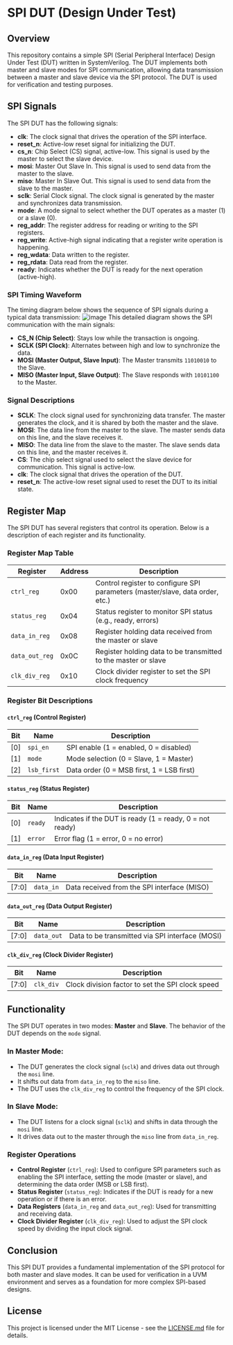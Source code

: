 # SPI DUT (Design Under Test)

## Overview

This repository contains a simple SPI (Serial Peripheral Interface) Design Under Test (DUT) written in SystemVerilog. The DUT implements both master and slave modes for SPI communication, allowing data transmission between a master and slave device via the SPI protocol. The DUT is used for verification and testing purposes.

## SPI Signals

The SPI DUT has the following signals:

- **clk**: The clock signal that drives the operation of the SPI interface.
- **reset_n**: Active-low reset signal for initializing the DUT.
- **cs_n**: Chip Select (CS) signal, active-low. This signal is used by the master to select the slave device.
- **mosi**: Master Out Slave In. This signal is used to send data from the master to the slave.
- **miso**: Master In Slave Out. This signal is used to send data from the slave to the master.
- **sclk**: Serial Clock signal. The clock signal is generated by the master and synchronizes data transmission.
- **mode**: A mode signal to select whether the DUT operates as a master (1) or a slave (0).
- **reg_addr**: The register address for reading or writing to the SPI registers.
- **reg_write**: Active-high signal indicating that a register write operation is happening.
- **reg_wdata**: Data written to the register.
- **reg_rdata**: Data read from the register.
- **ready**: Indicates whether the DUT is ready for the next operation (active-high).

### SPI Timing Waveform

The timing diagram below shows the sequence of SPI signals during a typical data transmission:
![image](https://github.com/user-attachments/assets/b52096ad-2bc0-4b22-bb47-b681b16a3963)
This detailed diagram shows the SPI communication with the main signals:

- **CS_N (Chip Select)**: Stays low while the transaction is ongoing.
- **SCLK (SPI Clock)**: Alternates between high and low to synchronize the data.
- **MOSI (Master Output, Slave Input)**: The Master transmits `11010010` to the Slave.
- **MISO (Master Input, Slave Output)**: The Slave responds with `10101100` to the Master.


### Signal Descriptions

- **SCLK**: The clock signal used for synchronizing data transfer. The master generates the clock, and it is shared by both the master and the slave.
- **MOSI**: The data line from the master to the slave. The master sends data on this line, and the slave receives it.
- **MISO**: The data line from the slave to the master. The slave sends data on this line, and the master receives it.
- **CS**: The chip select signal used to select the slave device for communication. This signal is active-low.
- **clk**: The clock signal that drives the operation of the DUT.
- **reset_n**: The active-low reset signal used to reset the DUT to its initial state.

## Register Map

The SPI DUT has several registers that control its operation. Below is a description of each register and its functionality.

### Register Map Table

| Register      | Address | Description                                            |
|---------------|---------|--------------------------------------------------------|
| `ctrl_reg`    | 0x00    | Control register to configure SPI parameters (master/slave, data order, etc.) |
| `status_reg`  | 0x04    | Status register to monitor SPI status (e.g., ready, errors) |
| `data_in_reg` | 0x08    | Register holding data received from the master or slave |
| `data_out_reg`| 0x0C    | Register holding data to be transmitted to the master or slave |
| `clk_div_reg` | 0x10    | Clock divider register to set the SPI clock frequency |

### Register Bit Descriptions

#### `ctrl_reg` (Control Register)

| Bit | Name       | Description                                          |
|-----|------------|------------------------------------------------------|
| [0] | `spi_en`   | SPI enable (1 = enabled, 0 = disabled)               |
| [1] | `mode`     | Mode selection (0 = Slave, 1 = Master)              |
| [2] | `lsb_first`| Data order (0 = MSB first, 1 = LSB first)           |

#### `status_reg` (Status Register)

| Bit | Name       | Description                                          |
|-----|------------|------------------------------------------------------|
| [0] | `ready`    | Indicates if the DUT is ready (1 = ready, 0 = not ready) |
| [1] | `error`    | Error flag (1 = error, 0 = no error)                 |

#### `data_in_reg` (Data Input Register)

| Bit  | Name      | Description                                          |
|------|-----------|------------------------------------------------------|
| [7:0] | `data_in` | Data received from the SPI interface (MISO)          |

#### `data_out_reg` (Data Output Register)

| Bit  | Name      | Description                                          |
|------|-----------|------------------------------------------------------|
| [7:0] | `data_out` | Data to be transmitted via SPI interface (MOSI)      |

#### `clk_div_reg` (Clock Divider Register)

| Bit  | Name      | Description                                          |
|------|-----------|------------------------------------------------------|
| [7:0] | `clk_div` | Clock division factor to set the SPI clock speed     |

## Functionality

The SPI DUT operates in two modes: **Master** and **Slave**. The behavior of the DUT depends on the `mode` signal.

### In Master Mode:
- The DUT generates the clock signal (`sclk`) and drives data out through the `mosi` line.
- It shifts out data from `data_in_reg` to the `miso` line.
- The DUT uses the `clk_div_reg` to control the frequency of the SPI clock.
  
### In Slave Mode:
- The DUT listens for a clock signal (`sclk`) and shifts in data through the `mosi` line.
- It drives data out to the master through the `miso` line from `data_in_reg`.

### Register Operations

- **Control Register** (`ctrl_reg`): Used to configure SPI parameters such as enabling the SPI interface, setting the mode (master or slave), and determining the data order (MSB or LSB first).
- **Status Register** (`status_reg`): Indicates if the DUT is ready for a new operation or if there is an error.
- **Data Registers** (`data_in_reg` and `data_out_reg`): Used for transmitting and receiving data.
- **Clock Divider Register** (`clk_div_reg`): Used to adjust the SPI clock speed by dividing the input clock signal.

## Conclusion

This SPI DUT provides a fundamental implementation of the SPI protocol for both master and slave modes. It can be used for verification in a UVM environment and serves as a foundation for more complex SPI-based designs.

## License

This project is licensed under the MIT License - see the [LICENSE.md](LICENSE.md) file for details.
